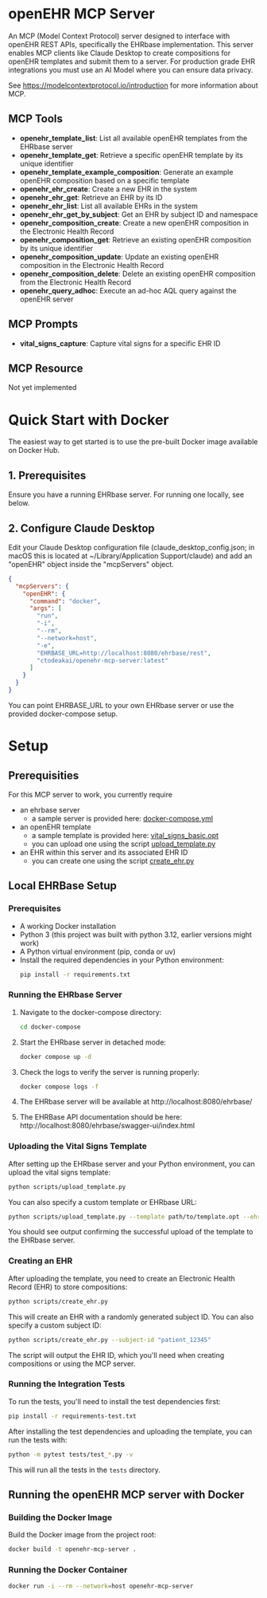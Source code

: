 # openEHR MCP Server

An MCP (Model Context Protocol) server designed to interface with openEHR REST APIs, specifically the EHRbase implementation. 
This server enables MCP clients like Claude Desktop to create compositions for openEHR templates and submit them to a server.
For production grade EHR integrations you must use an AI Model where you can ensure data privacy.

See https://modelcontextprotocol.io/introduction for more information about MCP.

## MCP Tools 

* **openehr_template_list**: List all available openEHR templates from the EHRbase server
* **openehr_template_get**: Retrieve a specific openEHR template by its unique identifier
* **openehr_template_example_composition**: Generate an example openEHR composition based on a specific template
* **openehr_ehr_create**: Create a new EHR in the system
* **openehr_ehr_get**: Retrieve an EHR by its ID
* **openehr_ehr_list**: List all available EHRs in the system
* **openehr_ehr_get_by_subject**: Get an EHR by subject ID and namespace
* **openehr_composition_create**: Create a new openEHR composition in the Electronic Health Record
* **openehr_composition_get**: Retrieve an existing openEHR composition by its unique identifier
* **openehr_composition_update**: Update an existing openEHR composition in the Electronic Health Record
* **openehr_composition_delete**: Delete an existing openEHR composition from the Electronic Health Record
* **openehr_query_adhoc**: Execute an ad-hoc AQL query against the openEHR server

## MCP Prompts

* **vital_signs_capture**: Capture vital signs for a specific EHR ID

## MCP Resource

Not yet implemented

# Quick Start with Docker

The easiest way to get started is to use the pre-built Docker image available on Docker Hub.

## 1. Prerequisites

Ensure you have a running EHRbase server. For running one locally, see below.

## 2. Configure Claude Desktop

Edit your Claude Desktop configuration file (claude_desktop_config.json; in macOS this is located at ~/Library/Application Support/claude) and add an
"openEHR" object inside the "mcpServers" object.

```json
{
  "mcpServers": {
    "openEHR": {
      "command": "docker",
      "args": [
        "run",
        "-i",
        "--rm",
        "--network=host",
        "-e",
        "EHRBASE_URL=http://localhost:8080/ehrbase/rest",
        "ctodeakai/openehr-mcp-server:latest"
      ]
    }
  }
}
```

You can point EHRBASE_URL to your own EHRbase server or use the provided docker-compose setup.

# Setup

## Prerequisities

For this MCP server to work, you currently require
* an ehrbase server
    * a sample server is provided here: [docker-compose.yml](docker-compose/docker-compose.yml)
* an openEHR template
    * a sample template is provided here: [vital_signs_basic.opt](resources/vital_signs_basic.opt)
    * you can upload one using the script [upload_template.py](scripts/upload_template.py)
* an EHR within this server and its associated EHR ID
    * you can create one using the script [create_ehr.py](scripts/create_ehr.py)


## Local EHRBase Setup

### Prerequisites
* A working Docker installation
* Python 3 (this project was built with python 3.12, earlier versions might work) 
* A Python virtual environment (pip, conda or uv)
* Install the required dependencies in your Python environment:
   ```bash
   pip install -r requirements.txt
   ```


### Running the EHRbase Server

1. Navigate to the docker-compose directory:
   ```bash
   cd docker-compose
   ```

2. Start the EHRbase server in detached mode:
   ```bash
   docker compose up -d
   ```

3. Check the logs to verify the server is running properly:
   ```bash
   docker compose logs -f
   ```

4. The EHRbase server will be available at http://localhost:8080/ehrbase/

5. The EHRBase API documentation should be here: http://localhost:8080/ehrbase/swagger-ui/index.html


### Uploading the Vital Signs Template

After setting up the EHRbase server and your Python environment, you can upload the vital signs template:

```bash
python scripts/upload_template.py
```

You can also specify a custom template or EHRbase URL:

```bash
python scripts/upload_template.py --template path/to/template.opt --ehrbase-url http://custom-url:8080/ehrbase/rest
```

You should see output confirming the successful upload of the template to the EHRbase server.


### Creating an EHR

After uploading the template, you need to create an Electronic Health Record (EHR) to store compositions:

```bash
python scripts/create_ehr.py
```

This will create an EHR with a randomly generated subject ID. You can also specify a custom subject ID:

```bash
python scripts/create_ehr.py --subject-id "patient_12345"
```

The script will output the EHR ID, which you'll need when creating compositions or using the MCP server.


### Running the Integration Tests

To run the tests, you'll need to install the test dependencies first:

```bash
pip install -r requirements-test.txt
```

After installing the test dependencies and uploading the template, you can run the tests with:

```bash
python -m pytest tests/test_*.py -v
```

This will run all the tests in the `tests` directory.

## Running the openEHR MCP server with Docker

### Building the Docker Image

Build the Docker image from the project root:

```bash
docker build -t openehr-mcp-server .
```

### Running the Docker Container

```bash
docker run -i --rm --network=host openehr-mcp-server
```
